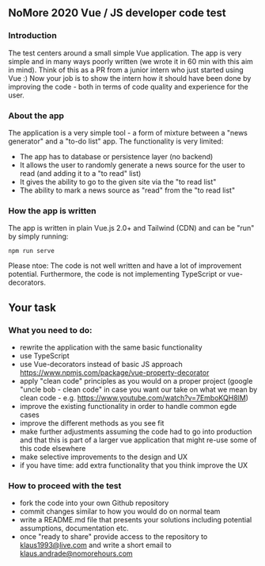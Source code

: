 ## NoMore 2020 Vue / JS developer code test
### Introduction
The test centers around a small simple Vue application. The app is very simple and in many ways poorly written (we wrote it in 60 min with this aim in mind). 
Think of this as a PR from a junior intern who just started using Vue :) 
Now your job is to show the intern how it should have been done by improving the code - both in terms of code quality and experience for the user.

### About the app
The application is a very simple tool - a form of mixture between a "news generator" and a "to-do list" app. The functionality is very limited:
- The app has to database or persistence layer (no backend)
- It allows the user to randomly generate a news source for the user to read (and adding it to a "to read" list)
- It gives the ability to go to the given site via the "to read list"
- The ability to mark a news source as "read" from the "to read list"

### How the app is written
The app is written in plain Vue.js 2.0+ and Tailwind (CDN) and can be "run" by simply running: 

`npm run serve`

Please ntoe: The code is not well written and have a lot of improvement potential. Furthermore, the code is not implementing TypeScript or vue-decorators.

## Your task
### What you need to do:
- rewrite the application with the same basic functionality
- use TypeScript
- use Vue-decorators instead of basic JS approach https://www.npmjs.com/package/vue-property-decorator
- apply "clean code" principles as you would on a proper project (google "uncle bob - clean code" in case you want our take on what we mean by clean code - e.g. https://www.youtube.com/watch?v=7EmboKQH8lM)
- improve the existing functionality in order to handle common egde cases 
- improve the different methods as you see fit
- make further adjustments assuming the code had to go into production and that this is part of a larger vue application that might re-use some of this code elsewhere
- make selective improvements to the design and UX
- if you have time: add extra functionality that you think improve the UX

### How to proceed with the test
- fork the code into your own Github repository
- commit changes similar to how you would do on normal team
- write a README.md file that presents your solutions including potential assumptions, documentation etc.
- once "ready to share" provide access to the repository to klaus1993@live.com and write a short email to klaus.andrade@nomorehours.com
